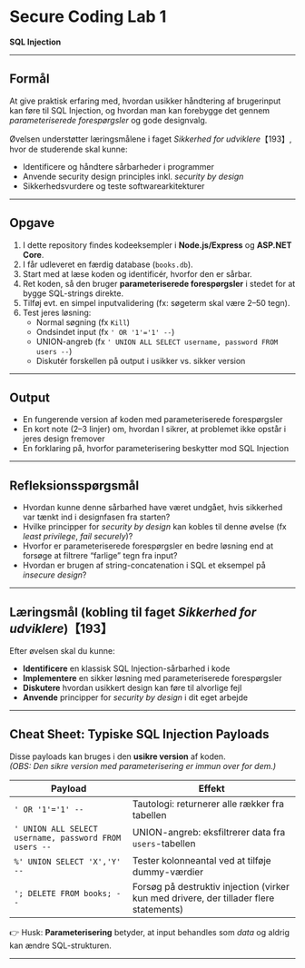 # Secure Coding Lab 1

**SQL Injection**

---

## Formål

At give praktisk erfaring med, hvordan usikker håndtering af brugerinput kan føre til SQL Injection, og hvordan man kan forebygge det gennem *parameteriserede forespørgsler* og gode designvalg.  

Øvelsen understøtter læringsmålene i faget *Sikkerhed for udviklere*【193】, hvor de studerende skal kunne:

- Identificere og håndtere sårbarheder i programmer  
- Anvende security design principles inkl. *security by design*  
- Sikkerhedsvurdere og teste softwarearkitekturer  

---

## Opgave

1. I dette repository findes kodeeksempler i **Node.js/Express** og **ASP.NET Core**.  
2. I får udleveret en færdig database (`books.db`).  
3. Start med at læse koden og identificér, hvorfor den er sårbar.  
4. Ret koden, så den bruger **parameteriserede forespørgsler** i stedet for at bygge SQL-strings direkte.  
5. Tilføj evt. en simpel inputvalidering (fx: søgeterm skal være 2–50 tegn).  
6. Test jeres løsning:  
   - Normal søgning (fx `Kill`)  
   - Ondsindet input (fx `' OR '1'='1' --`)  
   - UNION-angreb (fx `' UNION ALL SELECT username, password FROM users --`)  
   - Diskutér forskellen på output i usikker vs. sikker version  

---

## Output

- En fungerende version af koden med parameteriserede forespørgsler  
- En kort note (2–3 linjer) om, hvordan I sikrer, at problemet ikke opstår i jeres design fremover  
- En forklaring på, hvorfor parameterisering beskytter mod SQL Injection  

---

## Refleksionsspørgsmål

- Hvordan kunne denne sårbarhed have været undgået, hvis sikkerhed var tænkt ind i designfasen fra starten?  
- Hvilke principper for *security by design* kan kobles til denne øvelse (fx *least privilege*, *fail securely*)?  
- Hvorfor er parameteriserede forespørgsler en bedre løsning end at forsøge at filtrere “farlige” tegn fra input?  
- Hvordan er brugen af string-concatenation i SQL et eksempel på *insecure design*?  

---

## Læringsmål (kobling til faget *Sikkerhed for udviklere*)【193】

Efter øvelsen skal du kunne:

- **Identificere** en klassisk SQL Injection-sårbarhed i kode  
- **Implementere** en sikker løsning med parameteriserede forespørgsler  
- **Diskutere** hvordan usikkert design kan føre til alvorlige fejl  
- **Anvende** principper for *security by design* i dit eget arbejde  

---

## Cheat Sheet: Typiske SQL Injection Payloads

Disse payloads kan bruges i den **usikre version** af koden.  
*(OBS: Den sikre version med parameterisering er immun over for dem.)*

| Payload | Effekt |
|---------|--------|
| `' OR '1'='1' --` | Tautologi: returnerer alle rækker fra tabellen |
| `' UNION ALL SELECT username, password FROM users --` | UNION-angreb: eksfiltrerer data fra `users`-tabellen |
| `%' UNION SELECT 'X','Y' --` | Tester kolonneantal ved at tilføje dummy-værdier |
| `'; DELETE FROM books; --` | Forsøg på destruktiv injection (virker kun med drivere, der tillader flere statements) |

👉 Husk: **Parameterisering** betyder, at input behandles som *data* og aldrig kan ændre SQL-strukturen.

---
